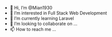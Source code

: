 - 👋 Hi, I’m @Mian1930
- 👀 I’m interested in Full Stack Web Development
- 🌱 I’m currently learning Laravel
- 💞️ I’m looking to collaborate on ...
- 📫 How to reach me ...

<!---
Mian1930/Mian1930 is a ✨ special ✨ repository because its `README.md` (this file) appears on your GitHub profile.
You can click the Preview link to take a look at your changes.
--->
